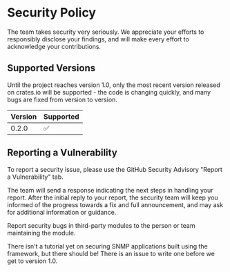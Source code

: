# Security Policy

The team takes security very seriously. We appreciate your efforts to responsibly disclose your findings, and will make every effort to acknowledge your contributions.

## Supported Versions

Until the project reaches version 1.0, only the most recent version released on crates.io will be supported - the code is changing quickly, and many bugs are fixed from version to version.

| Version | Supported          |
| ------- | ------------------ |
| 0.2.0   | :white_check_mark: |

## Reporting a Vulnerability

To report a security issue, please use the GitHub Security Advisory "Report a Vulnerability" tab.

The team will send a response indicating the next steps in handling your report. After the initial reply to your report, the security team will keep you informed of the progress towards a fix and full announcement, 
and may ask for additional information or guidance.

Report security bugs in third-party modules to the person or team maintaining the module. 

There isn't a tutorial yet on securing SNMP applications built using the framework, but there should be! There is an issue to write one before we get to version 1.0.
